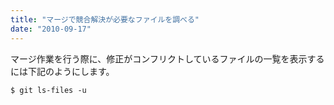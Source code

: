 ```yaml
---
title: "マージで競合解決が必要なファイルを調べる"
date: "2010-09-17"
---
```


マージ作業を行う際に、修正がコンフリクトしているファイルの一覧を表示するには下記のようにします。

~~~
$ git ls-files -u
~~~

